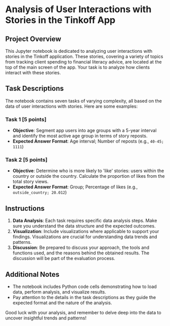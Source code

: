 # Analysis of User Interactions with Stories in the Tinkoff App

## Project Overview
This Jupyter notebook is dedicated to analyzing user interactions with stories in the Tinkoff application. These stories, covering a variety of topics from tracking client spending to financial literacy advice, are located at the top of the main screen of the app. Your task is to analyze how clients interact with these stories.

## Task Descriptions
The notebook contains seven tasks of varying complexity, all based on the data of user interactions with stories. Here are some examples:

### Task 1 [5 points]
- **Objective**: Segment app users into age groups with a 5-year interval and identify the most active age group in terms of story reposts.
- **Expected Answer Format**: Age interval; Number of reposts (e.g., `40-45; 1111`)

### Task 2 [5 points]
- **Objective**: Determine who is more likely to 'like' stories: users within the country or outside the country. Calculate the proportion of likes from the total story views.
- **Expected Answer Format**: Group; Percentage of likes (e.g., `outside_country; 20.012`)

## Instructions
1. **Data Analysis**: Each task requires specific data analysis steps. Make sure you understand the data structure and the expected outcomes.
2. **Visualization**: Include visualizations where applicable to support your findings. Visualizations are crucial for understanding data trends and patterns.
3. **Discussion**: Be prepared to discuss your approach, the tools and functions used, and the reasons behind the obtained results. The discussion will be part of the evaluation process.

## Additional Notes
- The notebook includes Python code cells demonstrating how to load data, perform analysis, and visualize results.
- Pay attention to the details in the task descriptions as they guide the expected format and the nature of the analysis.

Good luck with your analysis, and remember to delve deep into the data to uncover insightful trends and patterns!
